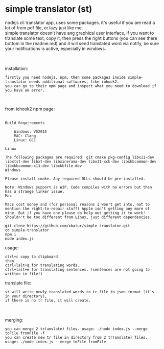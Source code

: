 # simple translator (st)
nodejs cli translator app, uses some packages. it's useful if you are read a lot of from pdf file, or lazy just like me. <br />
simple translator doesn't have ang graphical user interface, if you want to translate some text, copy it, then press the right buttons (you can see there bottom in the readme.md) and it will send translated word via notify, be sure your notifications is active, especially in windows.  
<br />
<br />

installation: <br />
```
firstly you need nodejs, npm, then some packages inside simple-translator needs additional softwares, like iohook2. 
you can go to their npm page and inspect what you need to download if you have an error. 
```
<br />

from iohook2 npm page: <br />
<br />

```
Build Requirements

    Windows: VS2015
    MAC: Clang
    Linux: GCC

Linux

The following packages are required: git cmake pkg-config libx11-dev libxtst-dev libxt-dev libxinerama-dev libx11-xcb-dev libxkbcommon-dev libxkbcommon-x11-dev libxkbfile-dev
Windows

Please install cmake. Any required DLLs should be pre-installed.

Note: Windows support is WIP. Code compiles with no errors but then has a strange linker issue.
Mac

Macs cost money and (for personal reasons I won't get into, not to mention the right-to-repair stuff) Apple isn't getting any more of mine. But if you have one please do help out getting it to work! Shouldn't be too different from Linux, just different dependencies.
```

```
git clone https://github.com/xbatur/simple-translator.git 
cd simple-translator 
npm i 
node index.js 
```

usage: <br />
```
ctrl+c copy to clipboard 
then
ctrl+lalt+q for translating words. 
ctrl+lalt+e for translating sentences. (sentences are not going to written in file!)
```

translate file: <br />
```
st will write newly translated words to tr file in json format (it's in your directory), 
if there is no tr file, it will create.
```

<br />
<br />
merging: <br />

```
you can merge 2 tr(anslate) files. usage: ./node index.js --merge toFile fromFile -f
you can create new tr file in directory from 2 tr(anslate) files, usage: ./node index.js --merge toFile fromFile
```

<br />
<br />

